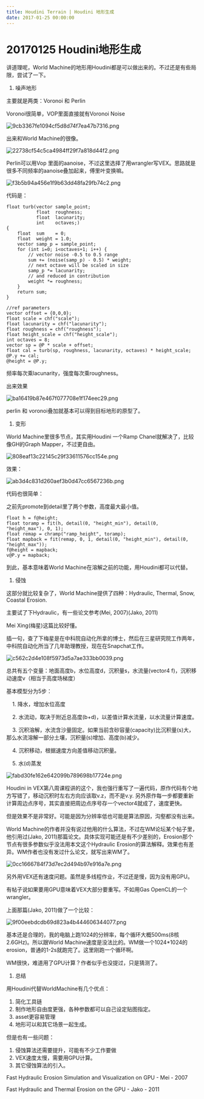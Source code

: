 ```yaml
---
title: Houdini Terrain | Houdini 地形生成
date: 2017-01-25 00:00:00
---
```

# 20170125 Houdini地形生成

讲道理呢，World Machine的地形用Houdini都是可以做出来的。不过还是有些局限，尝试了一下。

1. 噪声地形

主要就是两类：Voronoi 和 Perlin

Voronoi很简单，VOP里面直接就有Voronoi Noise

![9cb3367fe1094cf5d8d74f7ea47b7316.png](/images/9cb3367fe1094cf5d8d74f7ea47b7316.jpg)

出来和World Machine的很像。

![22738cf54c5ca4984ff29f7a818d44f2.png](/images/22738cf54c5ca4984ff29f7a818d44f2.jpg)

Perlin可以用Vop 里面的aanoise，不过这里选择了用wrangler写VEX。思路就是很多不同频率的aanoise叠加起来，傅里叶变换嘛。

![f3b5b94a456e1f9b63dd48fa29fb74c2.png](/images/f3b5b94a456e1f9b63dd48fa29fb74c2.jpg)

代码是：
```
float turb(vector sample_point;
           float  roughness;
           float  lacunarity;
           int    octaves;)
{
    float  sum    = 0;
    float  weight = 1.0;
    vector samp_p = sample_point;
    for (int i=0; i<octaves+1; i++) {
        // vector noise -0.5 to 0.5 range
        sum += (noise(samp_p) - 0.5) * weight;
        // next octave will be scaled in size
        samp_p *= lacunarity;
        // and reduced in contribution
        weight *= roughness;
    }
    return sum;
}

//ref parameters
vector offset = {0,0,0};
float scale = chf("scale");
float lacunarity = chf("lacunarity");
float roughness = chf("roughness");
float height_scale = chf("height_scale");
int octaves = 8;
vector sp = @P * scale + offset;
float cal = turb(sp, roughness, lacunarity, octaves) * height_scale;
@P.y += cal;
@height = @P.y;
```

频率每次乘lacunarity，强度每次乘roughness。

出来效果

![ba16419b87e467f077708e1f174eec29.png](/images/ba16419b87e467f077708e1f174eec29.jpg)

perlin 和 voronoi叠加就基本可以得到目标地形的原型了。

1. 变形

World Machine里很多节点，其实用Houdini 一个Ramp Chanel就解决了，比较像GH的Graph Mapper，不过更自由。

![808eaf13c22145c29f33611576cc154e.png](/images/808eaf13c22145c29f33611576cc154e.jpg)

效果：

![ab3d4c831d260aef3b0d47cc6567236b.png](/images/ab3d4c831d260aef3b0d47cc6567236b.jpg)

代码也很简单：

之前先promote到detail里了两个参数，高度最大最小值。
```
float h = f@height;
float toramp = fit(h, detail(0, "height_min"), detail(0, "height_max"), 0, 1);
float remap = chramp("ramp_height", toramp);
float mapback = fit(remap, 0, 1, detail(0, "height_min"), detail(0, "height_max"));
f@height = mapback;
v@P.y = mapback;
```
到此，基本意味着World Machine在溶解之前的功能，用Houdini都可以代替。

1. 侵蚀

这部分就比较复杂了，World Machine提供了四种：Hydraulic, Thermal, Snow, Coastal Erosion.

主要试了下Hydraulic，有一些论文参考(Mei, 2007)(Jako, 2011)

Mei Xing(梅星)这篇比较好懂。

插一句，查了下梅星是在中科院自动化所拿的博士，然后在三星研究院工作两年，中科院自动化所当了几年助理教授，现在在Snapchat工作。

![c562c2d4e108f5973d5a7ae333bb0039.png](/images/c562c2d4e108f5973d5a7ae333bb0039.jpg)

总共有五个变量：地面高度b，水位高度d，沉积量s，水流量(vector4 f)，沉积移动速度v（相当于高度场梯度）

基本模型分为5步：

    1. 降水，增加水位高度

    2. 水流动，取决于附近总高度(b+d)，以差值计算水流量，以水流量计算速度。

    3. 沉积溶解，水流含沙量固定。如果当前含砂容量(capacity)比沉积量(s)大，那么水流溶解一部分土壤，沉积量(s)增加、高度(b)减少。

    4. 沉积移动，根据速度方向差值移动沉积量。

    5. 水(d)蒸发

![fabd30fe162e642099b789698b17724e.png](/images/fabd30fe162e642099b789698b17724e.jpg)

Houdini in VEX第八周课程讲的这个，我也强行重写了一遍代码，原作代码有个地方写错了，移动沉积时左右方向应该取v.z，而不是v.y. 另外原作每一步都要重新计算周边点序号，其实直接把周边点序号存一个vector4就成了，速度更快。

但是效果不是非常好。可能是因为分辨率低也可能是算法原因，沟壑都没有出来。

World Machine的作者并没有说过他用的什么算法，不过在WM论坛某个帖子里，他引用过(Jako, 2011)那篇论文。具体实现可能还是有不少差别的，Erosion那个节点有很多参数似乎没法用本文这个Hydraulic Erosion的算法解释。效果也有差异。WM作者也没有发过什么论文，就写出来WM了。

![0cc1666784f73d7ec2d494b97e916a7e.png](/images/0cc1666784f73d7ec2d494b97e916a7e.jpg)

另外用VEX还有速度问题。虽然是多线程作业，不过还是慢，因为没有用GPU。

有帖子说如果要用GPU意味着VEX大部分要重写。不如用Gas OpenCL的一个wrangler。

上面那篇(Jako, 2011)做了一个比较：

![9f00eebdcdb69d823a4b444606344077.png](/images/9f00eebdcdb69d823a4b444606344077.jpg)

基本还是合理的，我的电脑上跑1024的分辨率，每个循环大概500ms(8核 2.6GHz)。所以跟World Machine速度是没法比的。WM做一个1024*1024的erosion，普通的1-2s就跑完了。这里刚跑一个循环啊。

WM很快，难道用了GPU计算？作者似乎也没提过，只是猜测了。

1. 总结

用Houdini代替WorldMachine有几个优点：

1. 简化工具链
2. 制作地形自由度更强，各种参数都可以自己设定贴图指定。
3. asset更容易管理
4. 地形可以和其它场景一起生成。

但是也有一些问题：

1. 侵蚀算法还需要提升，可能有不少工作要做
2. VEX速度太慢，需要用GPU计算。
3. 其它侵蚀算法的引入。

Fast Hydraulic Erosion Simulation and Visualization on GPU - Mei - 2007

Fast Hydraulic and Thermal Erosion on the GPU - Jako - 2011
